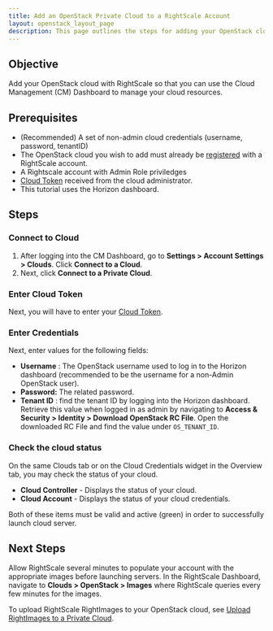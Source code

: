 ```yaml
---
title: Add an OpenStack Private Cloud to a RightScale Account
layout: openstack_layout_page
description: This page outlines the steps for adding your OpenStack cloud to RightScale so that you can use the RightScale Cloud Management Dashboard to manage your cloud resources.
---
```


## Objective

Add your OpenStack cloud with RightScale so that you can use the Cloud Management (CM) Dashboard to manage your cloud resources.

## Prerequisites

* (Recommended) A set of non-admin cloud credentials (username, password, tenantID)
* The OpenStack cloud you wish to add must already be [registered](openstack_register_an_openstack_private_cloud_with_rightscale.html) with a RightScale account.
* A Rightscale account with Admin Role priviledges
* [Cloud Token](openstack_register_an_openstack_private_cloud_with_rightscale.html) received from the cloud administrator.
* This tutorial uses the Horizon dashboard.

## Steps

### Connect to Cloud

1. After logging into the CM Dashboard, go to **Settings > Account Settings > Clouds**. Click **Connect to a Cloud**.
2. Next, click **Connect to a Private Cloud**.

### Enter Cloud Token

Next, you will have to enter your [Cloud Token](openstack_register_an_openstack_private_cloud_with_rightscale.html).

### Enter Credentials

Next, enter values for the following fields:

* **Username** : The OpenStack username used to log in to the Horizon dashboard (recommended to be the username for a non-Admin OpenStack user).
* **Password:** The related password.
* **Tenant ID** : find the tenant ID by logging into the Horizon dashboard. Retrieve this value when logged in as admin by navigating to **Access & Security > Identity > Download OpenStack RC File**. Open the downloaded RC File and find the value under `OS_TENANT_ID`.

### Check the cloud status

On the same Clouds tab or on the Cloud Credentials widget in the Overview tab, you may check the status of your cloud.

* **Cloud Controller** - Displays the status of your cloud.
* **Cloud Account** - Displays the status of your cloud credentials.

Both of these items must be valid and active (green) in order to successfully launch cloud server.

## Next Steps

Allow RightScale several minutes to populate your account with the appropriate images before launching servers. In the RightScale Dashboard, navigate to **Clouds > OpenStack > Images** where RightScale queries every few minutes for the images.

To upload RightScale RightImages to your OpenStack cloud, see [Upload RightImages to a Private Cloud](openstack_upload_rightimages_to_an_openstack_private_cloud.html).
